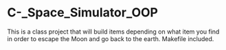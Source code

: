 # C-_Space_Simulator_OOP

This is a class project that will build items depending on what item you find in order to escape the Moon and go back to the earth. Makefile included.
